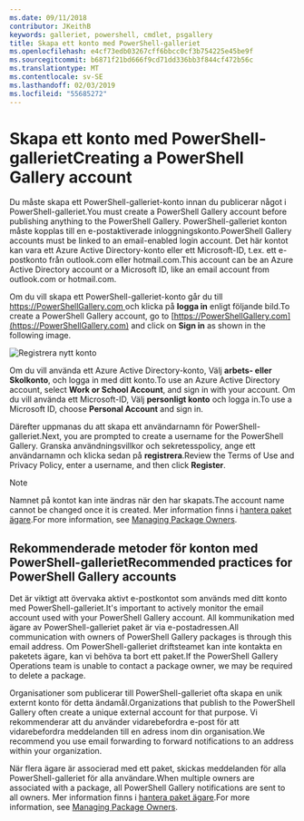 ```yaml
---
ms.date: 09/11/2018
contributor: JKeithB
keywords: galleriet, powershell, cmdlet, psgallery
title: Skapa ett konto med PowerShell-galleriet
ms.openlocfilehash: e4cf73edb03267cff6bbcc0cf3b754225e45be9f
ms.sourcegitcommit: b6871f21bd666f9cd71dd336bb3f844cf472b56c
ms.translationtype: MT
ms.contentlocale: sv-SE
ms.lasthandoff: 02/03/2019
ms.locfileid: "55685272"
---
```

# <a name="creating-a-powershell-gallery-account"></a><span data-ttu-id="2d2db-103">Skapa ett konto med PowerShell-galleriet</span><span class="sxs-lookup"><span data-stu-id="2d2db-103">Creating a PowerShell Gallery account</span></span>

<span data-ttu-id="2d2db-104">Du måste skapa ett PowerShell-galleriet-konto innan du publicerar något i PowerShell-galleriet.</span><span class="sxs-lookup"><span data-stu-id="2d2db-104">You must create a PowerShell Gallery account before publishing anything to the PowerShell Gallery.</span></span>
<span data-ttu-id="2d2db-105">PowerShell-galleriet konton måste kopplas till en e-postaktiverade inloggningskonto.</span><span class="sxs-lookup"><span data-stu-id="2d2db-105">PowerShell Gallery accounts must be linked to an email-enabled login account.</span></span> <span data-ttu-id="2d2db-106">Det här kontot kan vara ett Azure Active Directory-konto eller ett Microsoft-ID, t.ex. ett e-postkonto från outlook.com eller hotmail.com.</span><span class="sxs-lookup"><span data-stu-id="2d2db-106">This account can be an Azure Active Directory account or a Microsoft ID, like an email account from outlook.com or hotmail.com.</span></span>

<span data-ttu-id="2d2db-107">Om du vill skapa ett PowerShell-galleriet-konto går du till [ https://PowerShellGallery.com ](https://PowerShellGallery.com) och klicka på **logga in** enligt följande bild.</span><span class="sxs-lookup"><span data-stu-id="2d2db-107">To create a PowerShell Gallery account, go to [https://PowerShellGallery.com](https://PowerShellGallery.com) and click on **Sign in** as shown in the following image.</span></span>

![Registrera nytt konto](../../Images/CreateAccount-Register.png)

<span data-ttu-id="2d2db-109">Om du vill använda ett Azure Active Directory-konto, Välj **arbets- eller Skolkonto**, och logga in med ditt konto.</span><span class="sxs-lookup"><span data-stu-id="2d2db-109">To use an Azure Active Directory account, select **Work or School Account**, and sign in with your account.</span></span> <span data-ttu-id="2d2db-110">Om du vill använda ett Microsoft-ID, Välj **personligt konto** och logga in.</span><span class="sxs-lookup"><span data-stu-id="2d2db-110">To use a Microsoft ID, choose **Personal Account** and sign in.</span></span>

<span data-ttu-id="2d2db-111">Därefter uppmanas du att skapa ett användarnamn för PowerShell-galleriet.</span><span class="sxs-lookup"><span data-stu-id="2d2db-111">Next, you are prompted to create a username for the PowerShell Gallery.</span></span> <span data-ttu-id="2d2db-112">Granska användningsvillkor och sekretesspolicy, ange ett användarnamn och klicka sedan på **registrera**.</span><span class="sxs-lookup"><span data-stu-id="2d2db-112">Review the Terms of Use and Privacy Policy, enter a username, and then click **Register**.</span></span>

> [!NOTE]
> <span data-ttu-id="2d2db-113">Namnet på kontot kan inte ändras när den har skapats.</span><span class="sxs-lookup"><span data-stu-id="2d2db-113">The account name cannot be changed once it is created.</span></span> <span data-ttu-id="2d2db-114">Mer information finns i [hantera paket ägare](managing-package-owners.md).</span><span class="sxs-lookup"><span data-stu-id="2d2db-114">For more information, see [Managing Package Owners](managing-package-owners.md).</span></span>

## <a name="recommended-practices-for-powershell-gallery-accounts"></a><span data-ttu-id="2d2db-115">Rekommenderade metoder för konton med PowerShell-galleriet</span><span class="sxs-lookup"><span data-stu-id="2d2db-115">Recommended practices for PowerShell Gallery accounts</span></span>

<span data-ttu-id="2d2db-116">Det är viktigt att övervaka aktivt e-postkontot som används med ditt konto med PowerShell-galleriet.</span><span class="sxs-lookup"><span data-stu-id="2d2db-116">It's important to actively monitor the email account used with your PowerShell Gallery account.</span></span> <span data-ttu-id="2d2db-117">All kommunikation med ägare av PowerShell-galleriet paket är via e-postadressen.</span><span class="sxs-lookup"><span data-stu-id="2d2db-117">All communication with owners of PowerShell Gallery packages is through this email address.</span></span> <span data-ttu-id="2d2db-118">Om PowerShell-galleriet driftsteamet kan inte kontakta en paketets ägare, kan vi behöva ta bort ett paket.</span><span class="sxs-lookup"><span data-stu-id="2d2db-118">If the PowerShell Gallery Operations team is unable to contact a package owner, we may be required to delete a package.</span></span>

<span data-ttu-id="2d2db-119">Organisationer som publicerar till PowerShell-galleriet ofta skapa en unik externt konto för detta ändamål.</span><span class="sxs-lookup"><span data-stu-id="2d2db-119">Organizations that publish to the PowerShell Gallery often create a unique external account for that purpose.</span></span> <span data-ttu-id="2d2db-120">Vi rekommenderar att du använder vidarebefordra e-post för att vidarebefordra meddelanden till en adress inom din organisation.</span><span class="sxs-lookup"><span data-stu-id="2d2db-120">We recommend you use email forwarding to forward notifications to an address within your organization.</span></span>

<span data-ttu-id="2d2db-121">När flera ägare är associerad med ett paket, skickas meddelanden för alla PowerShell-galleriet för alla användare.</span><span class="sxs-lookup"><span data-stu-id="2d2db-121">When multiple owners are associated with a package, all PowerShell Gallery notifications are sent to all owners.</span></span> <span data-ttu-id="2d2db-122">Mer information finns i [hantera paket ägare](managing-package-owners.md).</span><span class="sxs-lookup"><span data-stu-id="2d2db-122">For more information, see [Managing Package Owners](managing-package-owners.md).</span></span>
